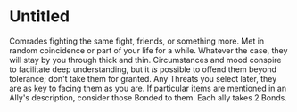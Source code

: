 # Untitled

Comrades fighting the same fight, friends, or something more. Met in random coincidence or part of your life for a while. Whatever the case, they will stay by you through thick and thin. Circumstances and mood conspire to facilitate deep understanding, but it *is* possible to offend them beyond tolerance; don't take them for granted. Any Threats you select later, they are as key to facing them as you are. If particular items are mentioned in an Ally's description, consider those Bonded to them. Each ally takes 2 Bonds.